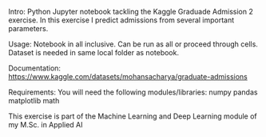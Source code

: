 Intro: 
Python Jupyter notebook tackling the Kaggle Graduade Admission 2 exercise. In this exercise I predict admissions from several important parameters.

Usage: 
Notebook in all inclusive. Can be run as all or proceed through cells. Dataset is needed in same local folder as notebook.

Documentation: 
https://www.kaggle.com/datasets/mohansacharya/graduate-admissions

Requirements: 
You will need the following modules/libraries:
numpy
pandas
matplotlib
math

This exercise is part of the Machine Learning and Deep Learning module of my M.Sc. in Applied AI
